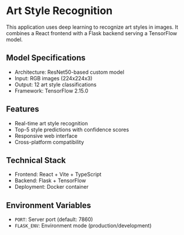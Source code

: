 
# Art Style Recognition

This application uses deep learning to recognize art styles in images. It combines a React frontend with a Flask backend serving a TensorFlow model.

## Model Specifications
- Architecture: ResNet50-based custom model
- Input: RGB images (224x224x3)
- Output: 12 art style classifications
- Framework: TensorFlow 2.15.0

## Features
- Real-time art style recognition
- Top-5 style predictions with confidence scores
- Responsive web interface
- Cross-platform compatibility

## Technical Stack
- Frontend: React + Vite + TypeScript
- Backend: Flask + TensorFlow
- Deployment: Docker container

## Environment Variables
- `PORT`: Server port (default: 7860)
- `FLASK_ENV`: Environment mode (production/development)
